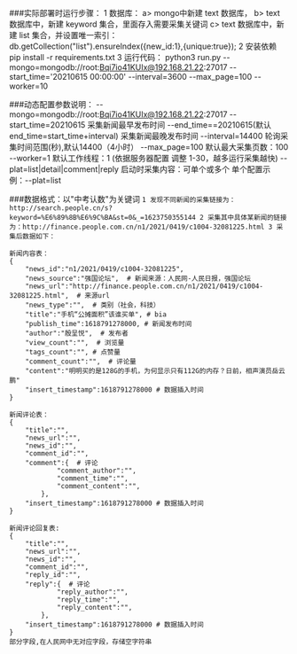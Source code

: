 ###实际部署时运行步骤：
    1 数据库： 
        a> mongo中新建 text 数据库，
        b> text 数据库中，新建 keyword 集合，里面存入需要采集关键词
        c> text 数据库中，新建 list 集合，并设置唯一索引：db.getCollection("list").ensureIndex({new_id:1},{unique:true}); 
    2  安装依赖
        pip install -r requirements.txt
    3 运行代码：
        python3 run.py --mongo=mongodb://root:Bqi7io41KUIx@192.168.21.22:27017 --start_time='20210615 00:00:00' --interval=3600 --max_page=100 --worker=10

###动态配置参数说明：
    --mongo=mongodb://root:Bqi7io41KUIx@192.168.21.22:27017
    --start_time=20210615 采集新闻最早发布时间
    --end_time==20210615(默认 end_time=start_time+interval)  采集新闻最晚发布时间
    --interval=14400   轮询采集时间范围(秒),默认14400（4小时）
    --max_page=100    默认最大采集页数：100
    --worker=1   默认工作线程：1 (依据服务器配置 调整 1-30，越多运行采集越快)
    --plat=list|detail|comment|reply   启动时采集内容：可单个或多个  单个配置示例：--plat=list
    
###数据格式：以"中考认数"为关键词
	`1 发现不同新闻的采集链接为：http://search.people.cn/s?keyword=%E6%89%8B%E6%9C%BA&st=0&_=1623750355144
	2 采集其中具体某新闻的链接为：http://finance.people.com.cn/n1/2021/0419/c1004-32081225.html
	3 采集后数据如下：`
	
    新闻内容表：
    {
        "news_id":"n1/2021/0419/c1004-32081225",
        "news_source":"强国论坛",  # 新闻来源：人民网-人民日报，强国论坛
        "news_url":"http://finance.people.com.cn/n1/2021/0419/c1004-32081225.html",  # 来源url
        "news_type":"",  # 类别（社会，科技）
        "title":"手机“公摊面积”该谁买单", # bia
        "publish_time":1618791278000, # 新闻发布时间
        "author":"殷呈悦",  # 发布者
        "view_count":"",  # 浏览量
        "tags_count":"", # 点赞量
        "comment_count":"",  # 评论量
        "content":"明明买的是128G的手机，为何显示只有112G的内存？日前，相声演员岳云鹏" 
        "insert_timestamp":1618791278000 # 数据插入时间
    }
        
    新闻评论表：
    {
        "title":"",
        "news_url":"",
        "news_id":"",
        "comment_id":"",
        "comment":{  # 评论
                "comment_author":"",	
                "comment_time":"",	
                "comment_content":"",	
            },
        "insert_timestamp":1618791278000 # 数据插入时间
    }
        
    新闻评论回复表:
    {
        "title":"",
        "news_url":"",
        "news_id":"",
        "comment_id":"",
        "reply_id":"",
        "reply":{  # 评论
                "reply_author":"",	
                "reply_time":"",	
                "reply_content":"",	
            },
        "insert_timestamp":1618791278000 # 数据插入时间
    }
    部分字段,在人民网中无对应字段，存储空字符串


